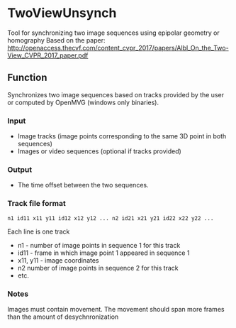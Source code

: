 # TwoViewUnsynch
Tool for synchronizing two image sequences using epipolar geometry or homography
Based on the paper:
http://openaccess.thecvf.com/content_cvpr_2017/papers/Albl_On_the_Two-View_CVPR_2017_paper.pdf
## Function
Synchronizes two image sequences based on tracks provided by the user or computed by OpenMVG (windows only binaries). 
### Input 
* Image tracks (image points corresponding to the same 3D point in both sequences)
* Images or video sequences (optional if tracks provided)
### Output
* The time offset between the two sequences.

### Track file format
```
n1 id11 x11 y11 id12 x12 y12 ... n2 id21 x21 y21 id22 x22 y22 ...
```
Each line is one track
* n1 - number of image points in sequence 1 for this track
* id11 - frame in which image point 1 appeared in sequence 1
* x11, y11 - image coordinates
* n2 number of image points in sequence 2 for this track
* etc.

### Notes
Images must contain movement. The movement should span more frames than the amount of desychnronization

